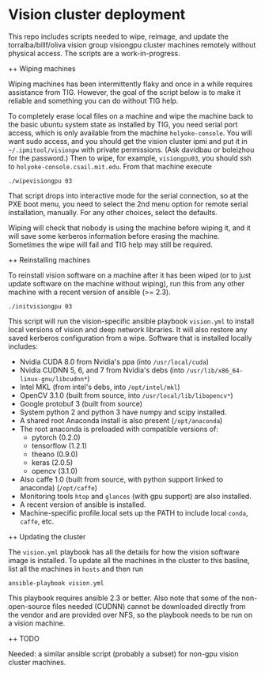 Vision cluster deployment
=========================

This repo includes scripts needed to wipe, reimage, and update the
torralba/billf/oliva vision group visiongpu cluster machines remotely
without physical access.  The scripts are a work-in-progress.

++ Wiping machines

Wiping machines has been intermittently flaky and once in a while
requires assistance from TIG.  However, the goal of the script below
is to make it reliable and something you can do without TIG help.

To completely erase local files on a machine and wipe the machine back
to the basic ubuntu system state as installed by TIG, you need serial port
access, which is only available from the machine `holyoke-console`.
You will want sudo access, and you should get the vision cluster ipmi
and put it in `~/.ipmitool/visionpw` with private permissions.
(Ask davidbau or boleizhou for the password.)  Then to wipe, for example,
`visiongpu03`, you should ssh to `holyoke-console.csail.mit.edu`.
From that machine execute

```
./wipevisiongpu 03
```

That script drops into interactive mode for the serial connection,
so at the PXE boot menu, you need to select the 2nd menu option for remote
serial installation, manually.  For any other choices, select the defaults.

Wiping will check that nobody is using the machine before wiping it, and
it will save some kerberos information before erasing the machine.
Sometimes the wipe will fail and TIG help may still be required.

++ Reinstalling machines

To reinstall vision software on a machine after it has been wiped (or to
just update software on the machine without wiping), run this from any other
machine with a recent version of ansible (>= 2.3).

```
./initvisiongpu 03
```

This script will run the vision-specific ansible playbook `vision.yml`
to install local versions of vision and deep network libraries.  It
will also restore any saved kerberos configuration from a wipe.  Software
that is installed locally includes:

 * Nvidia CUDA 8.0 from Nvidia's ppa (into `/usr/local/cuda`)
 * Nvidia CUDNN 5, 6, and 7 from Nvidia's debs
   (into `/usr/lib/x86_64-linux-gnu/libcudnn*`)
 * Intel MKL (from intel's debs, into `/opt/intel/mkl`)
 * OpenCV 3.1.0 (built from source, into `/usr/local/lib/libopencv*`)
 * Google protobuf 3 (built from source)
 * System python 2 and python 3 have numpy and scipy installed.
 * A shared root Anaconda install is also present (`/opt/anaconda`)
 * The root anaconda is preloaded with compatible versions of:
    - pytorch (0.2.0)
    - tensorflow (1.2.1)
    - theano (0.9.0)
    - keras (2.0.5)
    - opencv (3.1.0)
 * Also caffe 1.0 (built from source, with python support linked
   to anaconda) (`/opt/caffe`)
 * Monitoring tools `htop` and `glances` (with gpu support) are also installed.
 * A recent version of ansible is installed.
 * Machine-specific profile.local sets up the PATH to include local `conda`,
   `caffe`, etc.

++ Updating the cluster

The `vision.yml` playbook has all the details for how the vision
software image is installed.  To update all the machines in the cluster
to this basline, list all the machines in `hosts` and then run

```
ansible-playbook vision.yml
```

This playbook requires ansible 2.3 or better.  Also note that some of the
non-open-source files needed (CUDNN) cannot be downloaded directly from the
vendor and are provided over NFS, so the playbook needs to be run on a
vision machine.

++ TODO

Needed: a similar ansible script (probably a subset) for non-gpu vision
cluster machines.
